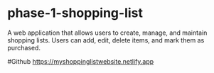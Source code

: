 # phase-1-shopping-list
A web application that allows users to create, manage, and maintain shopping lists. Users can add, edit, delete items, and mark them as purchased.

#Github
https://myshoppinglistwebsite.netlify.app

